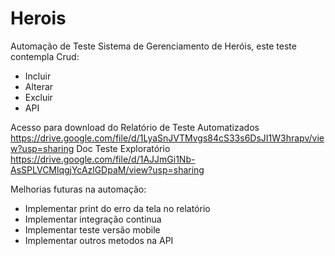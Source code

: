 # Herois
Automação de Teste Sistema de Gerenciamento de Heróis, este teste contempla Crud:
- Incluir
- Alterar
- Excluir
- API

Acesso para download do Relatório de Teste Automatizados 
https://drive.google.com/file/d/1LyaSnJVTMvgs84cS33s6DsJI1W3hrapv/view?usp=sharing
Doc Teste Exploratório
https://drive.google.com/file/d/1AJJmGi1Nb-AsSPLVCMlqgjYcAzlGDpaM/view?usp=sharing

Melhorias futuras na automação:
- Implementar print do erro da tela no relatório
- Implementar integração continua  
- Implementar teste versão mobile
- Implementar outros metodos na API
